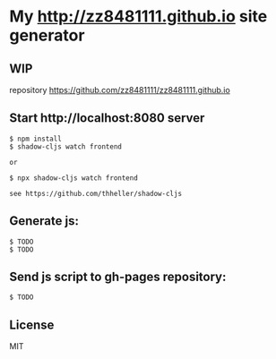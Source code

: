 # My http://zz8481111.github.io site generator
## WIP

repository https://github.com/zz8481111/zz8481111.github.io

## Start http://localhost:8080 server
    
    $ npm install
    $ shadow-cljs watch frontend

    or 

    $ npx shadow-cljs watch frontend

    see https://github.com/thheller/shadow-cljs

## Generate js:

    $ TODO
    $ TODO

## Send js script to gh-pages repository:
 
    $ TODO
        


## License

MIT

